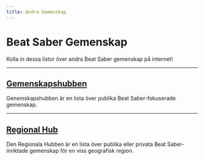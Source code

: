```yaml
---
title: Andra Gemenskap
---
```


# Beat Saber Gemenskap

Kolla in dessa listor över andra Beat Saber gemenskap på internet!

---

## [Gemenskapshubben](./community-hub.md)

Genemskapshubben är en lista över publika Beat Saber-fokuserade gemenskap.

---

## [Regional Hub](./regional-hub.md)

Den Regionala Hubben är en lista över publika eller privata Beat Saber-inriktade gemenskap för en viss geografisk region.
